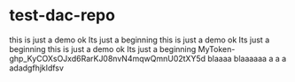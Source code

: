 # test-dac-repo
this is just a demo 
ok Its just a beginning 
this is just a demo 
ok Its just a beginning 
this is just a demo 
ok Its just a beginning 
MyToken-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 
blaaaa blaaaaaa a a a adadgfhjkldfsv
